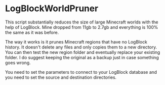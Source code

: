 LogBlockWorldPruner
===================

This script substantially reduces the size of large Minecraft worlds with the help of LogBlock. Mine dropped from 11gb to 2.7gb and everything is 100% the same as it was before.

The way it works is it prunes Minecraft regions that have no LogBlock history.  It doesn't delete any files and only copies them to a new directory.  You can then test the new region folder and eventually replace your existing folder.  I do suggest keeping the original as a backup just in case something goes wrong.

You need to set the parameters to connect to your LogBlock database and you need to set the source and destination directories.
